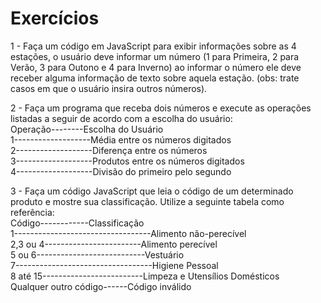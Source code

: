 # Exercícios

1 - Faça um código em JavaScript para exibir informações sobre as 4 estações, o usuário deve informar um número (1 para Primeira, 2 para Verão, 3 para Outono e 4 para Inverno) ao informar o número ele deve receber alguma informação de texto sobre aquela estação. (obs: trate casos em que o usuário insira outros números).

2 - Faça um programa que receba dois números e execute as operações listadas a seguir de acordo com a escolha do usuário: 
<br>Operação--------Escolha do Usuário 
<br>1-------------------Média entre os números digitados
<br>2-------------------Diferença entre os números
<br>3-------------------Produtos entre os números digitados
<br>4-------------------Divisão do primeiro pelo segundo

3 - Faça um código JavaScript que leia o código de um determinado produto e mostre sua classificação. Utilize a seguinte tabela como referência:
<br>Código------------Classificação
<br>1----------------------------------Alimento não-perecível
<br>2,3 ou 4------------------------Alimento perecível
<br>5 ou 6---------------------------Vestuário
<br>7----------------------------------Higiene Pessoal
<br>8 até 15-------------------------Limpeza e Utensílios Domésticos
<br>Qualquer outro código------Código inválido
